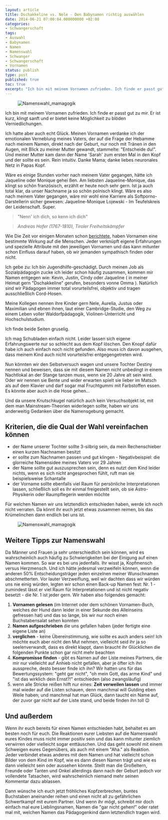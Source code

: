 ```yaml
---
layout: article
title: Dschakkeline vs. Nele - Den Babynamen richtig auswählen
date: 2014-06-21 07:00:04.000000000 +02:00
categories:
- Schwangerschaft
tags:
- Auswahl
- Babynamen
- Namen
- Namenswahl
- Schwanger
- Schwangerschaft
- Vornamen
status: publish
type: post
published: true
toc: true
excerpt: "Ich bin mit meinem Vornamen zufrieden. Ich finde er passt gut zu mir. Er ist kurz, klingt sanft und er bietet keine Möglichkeit zu blöden Verniedlichungen."
---
```

<figure>
	<img src="{{ site.url }}/images/namen.jpg" alt="Namenswahl_mamagogik" />
</figure>

Ich bin mit meinem Vornamen zufrieden. Ich finde er passt gut zu mir. Er ist kurz, klingt sanft und er bietet keine Möglichkeit zu blöden Verniedlichungen.

Ich hatte aber auch echt Glück. Meinen Vornamen verdanke ich der emotionalen Verneblung meines Vaters, der auf die Frage der Hebamme nach meinem Namen, direkt nach der Geburt, nur noch mit Tränen in den Augen, mit Blick zu meiner Mutter gewandt, stammelte: "Entscheide du!". Und meiner Mutter kam dann der Name 'Sarah' zum ersten Mal in den Kopf und der sollte es sein. Rein intuitiv. Danke Mama; danke liebes neuronales Netz in Papas Kopf.

Wäre es einige Stunden vorher nach meinem Vater gegangen, hätte ich Jaqueline oder Monique gehei
ßen. Am liebsten Jaqueline-Monique, das klingt so schön französisch, erzählt er heute noch sehr gern. Ist ja auch total klar, da unser Nachname ja so schön polnisch klingt.
Wäre es also nach meinem Vater gegangen, wäre mir wohl eine Karriere als Softporno-Darstellerin sicher gewesen: Jaqueline-Monique Lojewski - Im Teufelskreis der Leidenschaft. Super.

> "Nenn' ich dich, so kenn ich dich"

> <cite>Andreas Hofer (1767-1810), Tiroler Freiheitskämpfer</cite>

Wie Die Zeit vor einigen Monaten schon [berichtete](http://www.zeit.de/2014/01/namen-sympathie), haben Vornamen eine bestimmte Wirkung auf die Menschen. Jeder verknüpft eigene Erfahrungen und spezielle Attribute mit den jeweiligen Vornamen und das kann mitunter schon Einfluss darauf haben, ob wir jemanden sympathisch finden oder nicht.

Ich gebe zu: Ich bin Jugendhilfe-geschädigt. Durch meinen Job als Sozialpädagogin zucke ich leider schon häufig zusammen, kommen mir Namen entgegen wie: Kevin, Justin, Cindy oder Jaqueline ( in meiner Heimat gern "Dschakkeline" gerufen, besonders vonne Omma ). Natürlich sind wir Pädagogen immer total vorurteilsfrei, objektiv und tragen ausschließlich Cord-Hosen.

Meine Kollegen nennen ihre Kinder gern Nele, Aurelia, Justus oder Maximilian und ebnen ihnen, laut einer Cambridge-Studie, den Weg zu einem Leben voller Waldorfpädagogik, Violinen-Unterricht und Hochschulstudium.

Ich finde beide Seiten gruselig.

Ich mag Schubladen einfach nicht. Leider lassen sich eigene Erfahrungswerte nur so schlecht aus dem Kopf löschen. Den Knopf dafür habe ich auch einfach noch nicht gefunden. Also muss ich davon ausgehen, dass meinem Kind auch nicht vorurteilsfrei entgegengetreten wird.

Nun könnten wir den Selbstversuch wagen und unsere Tochter Destiny nennen und beweisen, dass sie mit diesem Namen nicht unbedingt in einem Nachtlokal an der Stange tanzen muss, wenn sie 20 Jahre alt sein wird. Oder wir nennen sie Bente und wider erwarten spielt sie lieber im Matsch als auf dem Klavier und darf sogar mal Fruchtgummi mit Farbstoffen essen. Es könnte aber auch in die Hose gehen...

Und da unsere Knutschkugel natürlich auch kein Versuchsobjekt ist, mit dem man Mainstream-Theorien widerlegen sollte, haben wir uns anderweitig Gedanken über die Namensgebung gemacht.

## Kriterien, die die Qual der Wahl vereinfachen können

* der Name unserer Tochter sollte 3-silbrig sein, da mein Rechenschieber einen kurzen Nachnamen besitzt
* er sollte zum Nachnamen passen und gut klingen - Negativbeispiel: die glorreiche Namensidee meines Vaters vor 29 Jahren
* der Name sollte gut auszusprechen sein, denn es nutzt dem Kind leider nichts, wenn es sich nicht angesprochen fühlt, ruft man sie beispielsweise Schantalle
* der Vorname sollte ebenfalls viel Raum für persönliche Interpretationen lassen, schließlich soll es ihr einmal freigestellt sein, ob sie Astro-Physikerin oder Raumpflegerin werden möchte

Für welchen Namen wir uns letztendlich entschieden haben, werde ich noch nicht verraten. Da könnt ihr euch jetzt etwas zusammen reimen, bis das Krümelinchen dann endlich bei uns ist.

<figure>
	<img src="{{ site.url }}/images/namen.jpg" alt="Namenswahl_mamagogik" />
</figure>

## Weitere Tipps zur Namenswahl

Da Männer und Frauen ja sehr unterschiedlich sein können, wird es wahrscheinlich auch häufig zu Schwierigkeiten bei der Einigung auf einen Namen kommen. So war es bei uns jedenfalls. Ihr wisst ja, Kopfmensch versus Herzmensch. Und ich hätte jedesmal verzweifeln können, wenn die anderen 50% Entscheidungsträger jeden einzelnen meiner Wunschnamen abschmetterten. Vor lauter Verzweiflung, weil wir dachten dass wir würden uns nie einig würden, legten wir schon einen Back-up Namen fest: Nr. 1 - zumindest lässt er viel Raum für Interpretationen und ist nicht negativ besetzt - die Nr. 1 ist jeder gern. Wir haben also folgendes gemacht:

1. **Vornamen gelesen** (im Internet oder dem schönen Vornamen-Buch, welches der Hund dann leider in einer Sekunde des Alleinseins gefressen hat) und das so lange, bis wir nur noch einen Buchstabensalat sehen konnten
2. **Namen aufgeschrieben** die uns gefallen haben (jeder fertigte eine eigene Liste an)
3. **verglichen** - keine Übereinstimmung, wie sollte es auch anders sein! Ich möchte euch aber nicht den Mut nehmen, vielleicht seid ihr ja so seelenverwandt, dass es direkt klappt, dann braucht ihr Glücklichen die folgenden Punkte schon gar nicht mehr beachten
4. **Kompromisse finden** - gibt es Namen auf der Liste meines Partners, die mir nur vielleicht auf Anhieb nicht gefallen, aber je öfter ich ihn ausspreche, desto besser finde ich ihn? Wir hatten uns für das Bewertungssystem: "geht gar nicht", "oh mein Gott, das arme Kind" und "ist das wirklich dein Ernst?!" entschieden (also zwangsläufig)
5. wenn alle Stricke reißen hilft nur eines: **Zeit verweilen lassen** und immer mal wieder auf die Listen schauen, denn manchmal will Gutding eben Weile haben; und manchmal hat man Glück, dann taucht ein Name auf, der zuvor gar nicht auf der Liste stand, und beide finden ihn toll :wink:

## Und außerdem

Wenn ihr euch bereits für einen Namen entschieden habt, behaltet es am besten noch für euch. Die Reaktionen eurer Liebsten auf die Namenswahl eures Kindes muss nicht immer positiv sein und das kann mitunter ziemlich verwirren oder vielleicht sogar enttäuschen. Und das geht sowohl mit einem Schweigen eures Gegenübers, als auch mit einem "Aha." als Reaktion. Jeder verbindet etwas anderes mit dem Namen und hat vielleicht schon Bilder von dem Kind im Kopf, wie es dann diesen Namen trägt und wie es dann vielleicht sein oder aussehen könnte. Stellt man die Großeltern, Freunde oder Tanten und Onkel allerdings dann nach der Geburt jedoch vor vollendete Tatsachen, wird wahrscheinlich niemand mehr seinen Kommentar dazu ablassen.

Dann wünsche ich euch jetzt fröhliches Kopfzerbrechen, buntes Buchstaben aneinander reihen und einen nicht all zu gefährlichen Schwertkampf mit eurem Partner. Und wenn ihr mögt, schreibt mir doch einfach mal eure Lieblingsnamen, Namen die "gar nicht gehen!" oder ratet mal mit, welchen Namen das Pädagogenkind dann letztendlich tragen wird.

